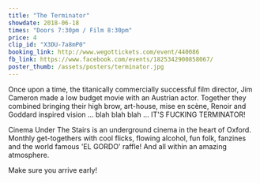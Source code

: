 ```yaml
---
title: "The Terminator"
showdate: 2018-06-18
times: "Doors 7:30pm / Film 8:30pm"
price: 4
clip_id: "X3DU-7a8mP0"
booking_link: http://www.wegottickets.com/event/440086
fb_link: https://www.facebook.com/events/1825342900858067/
poster_thumb: /assets/posters/terminator.jpg
---
```

Once upon a time, the titanically commercially successful film director, Jim Cameron made a low budget movie with an Austrian actor. Together they combined bringing their high brow, art-house, mise en scène, Renoir and Goddard inspired vision ... blah blah blah ... IT'S FUCKING TERMINATOR!

Cinema Under The Stairs is an underground cinema in the heart of Oxford. Monthly get-togethers with cool flicks, flowing alcohol, fun folk, fanzines and the world famous 'EL GORDO' raffle! And all within an amazing atmosphere. 

Make sure you arrive early!